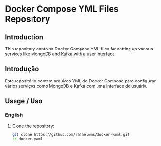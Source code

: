 # Docker Compose YML Files Repository

## Introduction
This repository contains Docker Compose YML files for setting up various services like MongoDB and Kafka with a user interface.

## Introdução
Este repositório contém arquivos YML do Docker Compose para configurar vários serviços como MongoDB e Kafka com uma interface de usuário.

## Usage / Uso

### English
1. Clone the repository:
   ```sh
   git clone https://github.com/rafaelwms/docker-yaml.git
   cd docker-yaml